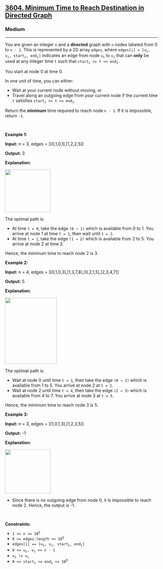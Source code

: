 <h2><a href="https://leetcode.com/problems/minimum-time-to-reach-destination-in-directed-graph/">3604. Minimum Time to Reach Destination in Directed Graph</a></h2><h3>Medium</h3><hr><p>You are given an integer <code>n</code> and a <strong>directed</strong> graph with <code>n</code> nodes labeled from 0 to <code>n - 1</code>. This is represented by a 2D array <code>edges</code>, where <code>edges[i] = [u<sub>i</sub>, v<sub>i</sub>, start<sub>i</sub>, end<sub>i</sub>]</code> indicates an edge from node <code>u<sub>i</sub></code> to <code>v<sub>i</sub></code> that can <strong>only</strong> be used at any integer time <code>t</code> such that <code>start<sub>i</sub> &lt;= t &lt;= end<sub>i</sub></code>.</p>

<p>You start at node 0 at time 0.</p>

<p>In one unit of time, you can either:</p>

<ul>
	<li>Wait at your current node without moving, or</li>
	<li>Travel along an outgoing edge from your current node if the current time <code>t</code> satisfies <code>start<sub>i</sub> &lt;= t &lt;= end<sub>i</sub></code>.</li>
</ul>

<p>Return the <strong>minimum</strong> time required to reach node <code>n - 1</code>. If it is impossible, return <code>-1</code>.</p>

<p>&nbsp;</p>
<p><strong class="example">Example 1:</strong></p>

<div class="example-block">
<p><strong>Input:</strong> <span class="example-io">n = 3, edges = [[0,1,0,1],[1,2,2,5]]</span></p>

<p><strong>Output:</strong> <span class="example-io">3</span></p>

<p><strong>Explanation:</strong></p>

<p><img src="https://assets.leetcode.com/uploads/2025/06/05/screenshot-2025-06-06-at-004535.png" style="width: 150px; height: 141px;" /></p>

<p>The optimal path is:</p>

<ul>
	<li>At time <code>t = 0</code>, take the edge <code>(0 &rarr; 1)</code> which is available from 0 to 1. You arrive at node 1 at time <code>t = 1</code>, then wait until <code>t = 2</code>.</li>
	<li>At time <code>t = <code>2</code></code>, take the edge <code>(1 &rarr; 2)</code> which is available from 2 to 5. You arrive at node 2 at time 3.</li>
</ul>

<p>Hence, the minimum time to reach node 2 is 3.</p>
</div>

<p><strong class="example">Example 2:</strong></p>

<div class="example-block">
<p><strong>Input:</strong> <span class="example-io">n = 4, edges = [[0,1,0,3],[1,3,7,8],[0,2,1,5],[2,3,4,7]]</span></p>

<p><strong>Output:</strong> <span class="example-io">5</span></p>

<p><strong>Explanation:</strong></p>

<p><img src="https://assets.leetcode.com/uploads/2025/06/05/screenshot-2025-06-06-at-004757.png" style="width: 170px; height: 219px;" /></p>

<p>The optimal path is:</p>

<ul>
	<li>Wait at node 0 until time <code>t = 1</code>, then take the edge <code>(0 &rarr; 2)</code> which is available from 1 to 5. You arrive at node 2 at <code>t = 2</code>.</li>
	<li>Wait at node 2 until time <code>t = 4</code>, then take the edge <code>(2 &rarr; 3)</code> which is available from 4 to 7. You arrive at node 3 at <code>t = 5</code>.</li>
</ul>

<p>Hence, the minimum time to reach node 3 is 5.</p>
</div>

<p><strong class="example">Example 3:</strong></p>

<div class="example-block">
<p><strong>Input:</strong> <span class="example-io">n = 3, edges = [[1,0,1,3],[1,2,3,5]]</span></p>

<p><strong>Output:</strong> <span class="example-io">-1</span></p>

<p><strong>Explanation:</strong></p>

<p><img src="https://assets.leetcode.com/uploads/2025/06/05/screenshot-2025-06-06-at-004914.png" style="width: 150px; height: 145px;" /></p>

<ul>
	<li>Since there is no outgoing edge from node 0, it is impossible to reach node 2. Hence, the output is -1.</li>
</ul>
</div>

<p>&nbsp;</p>
<p><strong>Constraints:</strong></p>

<ul>
	<li><code>1 &lt;= n &lt;= 10<sup>5</sup></code></li>
	<li><code>0 &lt;= edges.length &lt;= 10<sup>5</sup></code></li>
	<li><code>edges[i] == [u<sub>i</sub>, v<sub>i</sub>, start<sub>i</sub>, end<sub>i</sub>]</code></li>
	<li><code>0 &lt;= u<sub>i</sub>, v<sub>i</sub> &lt;= n - 1</code></li>
	<li><code>u<sub>i</sub> != v<sub>i</sub></code></li>
	<li><code>0 &lt;= start<sub>i</sub> &lt;= end<sub>i</sub> &lt;= 10<sup>9</sup></code></li>
</ul>

